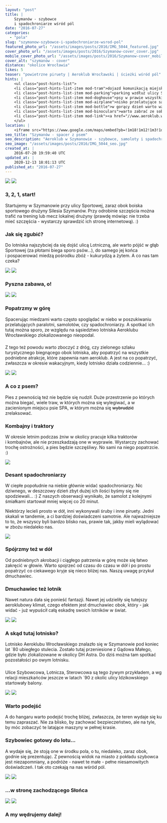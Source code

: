 ```yaml
---
layout: "post"
title: |
    Szymanów - szybowce
    i spadochroniarze wśród pól
date: "2016-07-27"
categories:
  - "pola"
slug: "szymanow-szybowce-i-spadochroniarze-wsrod-pol"
featured_photo_url: "/assets/images/posts/2016/IMG_5044_featured.jpg"
cover_photo_url: "/assets/images/posts/2016/Szymanow-cover_cover.jpg"
mobile_cover_photo_url: "/assets/images/posts/2016/Szymanow-cover_mobile_cover.jpg"
cover_alt: "szymanów - cover"
distance: "okolice Wrocławia"
likes: 5
teaser: "powietrzne piruety | Aeroklub Wrocławski | ścieżki wśród pól"
hints: |
    <ul class="post-hints-list">
    <li class="post-hints-list-item mod-tram">dojazd komunikacją miejską<br>(<a href="http://jakdojade.pl?tn=Aeroklub+Szyman%C3%B3w&td=&tc=51.19673:17.00986&cid=2000" target="_blank">sprawdź na jakdojadę.pl</a>)</li>
    <li class="post-hints-list-item mod-parking">parking wzdłuż ulicy Sportowej przy boisku</li>
    <li class="post-hints-list-item mod-doghouse">psy w prawie wszystkich ogrodach<br>(szczególnie wzdłuż ulicy Sportowej)</li>
    <li class="post-hints-list-item mod-airplane">nisko przelatujące samoloty</li>
    <li class="post-hints-list-item mod-bottle">w gorący dzień warto wziąć butelkę wody dla psa</li>
    <li class="post-hints-list-item mod-binoculars">warto zabrać ze sobą lornetkę</li>
    <li class="post-hints-list-item mod-link"><a href="//www.aeroklub.wroc.pl/pol/" target="_blank">oficjalna strona Aeroklubu</a></li>
    </ul>
location: |
    <iframe src="https://www.google.com/maps/embed?pb=!1m18!1m12!1m3!1d160112.5995478757!2d17.08527772657319!3d51.16822553558505!2m3!1f0!2f0!3f0!3m2!1i1024!2i768!4f13.1!3m3!1m2!1s0x470feb80d24e48b1%3A0xabada0d3d3ba8b68!2sLotnisko+Szyman%C3%B3w%2C+Aeroklub+Wroc%C5%82awski!5e0!3m2!1spl!2spl!4v1469350729060"></iframe>
seo_title: "Szymanów - spacer z psem"
seo_description: "Aeroklub w Szymanowie - szybowce, samoloty i spadochroniarze, a wokół rozległe pola i sporo ścieżek do wędrowania. Warto pospacerować z psem."
seo_image: "/assets/images/posts/2016/IMG_5044_seo.jpg"
created_at: |
    2016-07-20 19:59:40 UTC
updated_at: |
    2020-12-13 18:01:13 UTC
published_at: "2016-07-27"
---
```


<section class="post-section">
  <div class="post-section-photo">
    <img class="desktop" src="{{ '/assets/images/posts/2016/IMG_4971.jpg' | relative_url }}">
    <img class="mobile" src="{{ '/assets/images/posts/2016/IMG_4971_cropped.jpg' | relative_url }}">
  </div>
  <div class="post-section-wrapper">
    <section class="post-section-content mod-dog">
      <h1>3, 2, 1, start!</h1>
      <p>
        Startujemy w Szymanowie przy ulicy Sportowej, zaraz obok boiska sportowego drużyny Silesia Szymanów. Przy odrobinie szczęścia można trafić na trening lub mecz lokalnej drużyny (prawdę mówiąc nie trzeba mieć szczęścia - wystarczy sprawdzić ich stronę internetową). :)
      </p>
    </section>
    <section class="post-section-content mod-human">
      <h1>Jak się zgubić?</h1>
      <p>
         Do lotniska najszybciej da się dojść ulicą Lotniczną, ale warto pójść w głąb Sportowej (za płotami biega sporo psów...), do samego jej końca i pospacerować miedzą pośrodku zbóż - kukurydzą a żytem. A co nas tam czeka?
      </p>
    </section>
  </div>
</section>
<section class="post-section">
  <div class="post-section-photo">
    <img class="desktop" src="{{ '/assets/images/posts/2016/IMG_4964.jpg' | relative_url }}">
    <img class="mobile" src="{{ '/assets/images/posts/2016/IMG_4964_cropped.jpg' | relative_url }}">
  </div>
  <div class="post-section-wrapper">
    <section class="post-section-content mod-single">
      <h1>Pyszna zabawa, o!</h1>
    </section>
  </div>
</section>
<section class="post-section">
  <div class="post-section-photo">
    <img class="desktop" src="{{ '/assets/images/posts/2016/IMG_4986.jpg' | relative_url }}">
    <img class="mobile" src="{{ '/assets/images/posts/2016/IMG_4986_cropped.jpg' | relative_url }}">
  </div>
  <div class="post-section-wrapper">
    <section class="post-section-content mod-dog">
      <h1>Popatrzmy w górę</h1>
      <p>
        Spacerując miedzami warto często spoglądać w niebo w poszukiwaniu przelatujących paralotni, samolotów, czy spadochroniarzy. A spotkać ich tutaj można sporo, ze względu na sąsiedztwo lotniska Aeroklubu Wrocławskiego zlokalizowanego nieopodal. 
      </p>
    </section>
    <section class="post-section-content mod-human">
      <h1></h1>
      <p>
         Z tego też powodu warto zboczyć z dróg, czy zielonego szlaku turystycznego biegnącego obok lotniska, aby popatrzyć na wszystkie podniebne atrakcje, które zapewnia nam aeroklub. A jest na co popatrzyć, zwłaszcza w okresie wakacyjnym, kiedy lotnisko działa codziennie... :)
      </p>
    </section>
  </div>
</section>
<section class="post-section">
  <div class="post-section-photo">
    <img class="desktop" src="{{ '/assets/images/posts/2016/IMG_4992-Edit.jpg' | relative_url }}">
    <img class="mobile" src="{{ '/assets/images/posts/2016/IMG_4992-Edit_cropped.jpg' | relative_url }}">
  </div>
  <div class="post-section-wrapper">
    <section class="post-section-content">
      <h1>A co z psem?</h1>
      <p>Pies z pewnością też nie będzie się nudził. Duże przestrzenie po których można biegać, wiele traw, w których można się wylegiwać, a w zacienionym miejscu psie SPA, w którym można się <span style="text-decoration: line-through">wybrudzić</span> zrelaksować.</p>
    </section>
    <section class="post-section-content">
      <h1>Kombajny i traktory</h1>
      <p>W okresie letnim podczas żniw w okolicy pracuje kilka traktorów i kombajnów, ale nie przeszkadzają one w wyprawie. Wystarczy zachować trochę ostrożności, a pies będzie szczęśliwy. No sami na niego popatrzcie. :)</p>
    </section>
  </div>
</section>
<section class="post-section mod-vertical">
  <div class="post-section-photo">
    <img src="{{ '/assets/images/posts/2016/IMG_5027.jpg' | relative_url }}">
  </div>
  <div class="post-section-wrapper">
    <section class="post-section-content">
      <h1>Desant spadochroniarzy</h1>
      <p>
         W ciepłe popołudnie na niebie głównie widać spadochroniarzy. Nic dziwnego, w deszczowy dzień zbyt dużej ich ilości byśmy się nie spodziewali... :) Z naszych obserwacji wynikało, że samolot z kolejnymi śmiałkami startował mniej więcej co 20 minut.
      </p>
    </section>
    <section class="post-section-content">
      <p>
        Niektórzy lecieli prosto w dół, inni wykonywali śruby i inne piruety. Jedni skakali w tandemie, a ci bardziej doświadczeni samotnie. Ale najważniejsze to to, że wszyscy byli bardzo blisko nas, prawie tak, jakby mieli wylądować w zbożu niedaleko nas.
      </p>
    </section>
  </div>
</section>
<section class="post-section mod-vertical">
  <div class="post-section-photo">
    <img src="{{ '/assets/images/posts/2016/IMG_4977.jpg' | relative_url }}">
  </div>
  <div class="post-section-wrapper">
    <section class="post-section-content">
      <h1>Spójrzmy też w dół</h1>
      <p>
         Od podniebnych akrobacji i ciągłego patrzenia w górę może się łatwo zakręcić w głowie. Warto spojrzeć od czasu do czasu w dół i po prostu popatrzyć co ciekawego kryje się nieco bliżej nas. Naszą uwagę przykuł dmuchawiec.
      </p>
    </section>
    <section class="post-section-content">
      <h1>Dmuchawiec też lotnik</h1>
      <p>
        Nawet natura dała się ponieść fantazji. Nawet jej udzieliły się tutejszy aeroklubowy klimat, czego efektem jest dmuchawiec obok, który - jak widać - już wypuścił całą eskadrę swoich lotników w świat.
      </p>
    </section>
  </div>
</section>
<section class="post-section">
  <div class="post-section-photo">
    <img class="desktop" src="{{ '/assets/images/posts/2016/IMG_5030.jpg' | relative_url }}">
    <img class="mobile" src="{{ '/assets/images/posts/2016/IMG_5030_cropped.jpg' | relative_url }}">
  </div>
  <div class="post-section-wrapper">
    <section class="post-section-content">
      <h1>A skąd tutaj lotnisko?</h1>
      <p>Lotnisko Aeroklubu Wrocławskiego znalazło się w Szymanowie pod koniec lat `80 ubiegłego stulecia. Zostało tutaj przeniesione z Gądowa Małego, gdzie było zlokalizowane w okolicy DH Astra. Do dziś można tam spotkać pozostałości po owym lotnisku.</p>
    </section>
    <section class="post-section-content">
      <h1></h1>
      <p>Ulice Szybowcowa, Lotnicza, Sterowcowa są tego żywym przykładem, a wg relacji mieszkańców jeszcze w latach `90 z okolic ulicy Idzikowskiego startowały balony.</p>
    </section>
  </div>
</section>
<section class="post-section">
  <div class="post-section-photo">
    <img class="desktop" src="{{ '/assets/images/posts/2016/IMG_5044.jpg' | relative_url }}">
    <img class="mobile" src="{{ '/assets/images/posts/2016/IMG_5044_cropped.jpg' | relative_url }}">
  </div>
  <div class="post-section-wrapper">
    <section class="post-section-content mod-dog">
      <h1>Warto podejść</h1>
      <p>
        A do hangaru warto podejść trochę bliżej, zwłaszcza, że teren wydaje się ku temu zapraszać. Nie za blisko, by zachować bezpieczeństwo, ale na tyle, by móc zobaczyć te latające maszyny w pełnej krasie.
      </p>
    </section>
    <section class="post-section-content mod-human">
      <h1>Szybowiec gotowy do lotu...</h1>
      <p>
         A wydaje się, że stoją one w środku pola, o tu, niedaleko, zaraz obok, godnie się prezentując. Z pewnością widok na miasto z pokładu szybowca jest niezapomniany, a podróże - nawet te małe - pełne niesamowitych doświadczeń. I tak oto czekają na nas wśród pól.
      </p>
    </section>
  </div>
</section>
<section class="post-section">
  <div class="post-section-photo">
    <img class="desktop" src="{{ '/assets/images/posts/2016/IMG_5042.jpg' | relative_url }}">
    <img class="mobile" src="{{ '/assets/images/posts/2016/IMG_5042_cropped.jpg' | relative_url }}">
  </div>
  <div class="post-section-wrapper">
    <section class="post-section-content mod-single">
      <h1>...w stronę zachodzącego Słońca</h1>
    </section>
  </div>
</section>
<section class="post-section">
  <div class="post-section-photo">
    <img class="desktop" src="{{ '/assets/images/posts/2016/IMG_4998.jpg' | relative_url }}">
    <img class="mobile" src="{{ '/assets/images/posts/2016/IMG_4998_cropped.jpg' | relative_url }}">
  </div>
  <div class="post-section-wrapper">
    <section class="post-section-content mod-single">
      <h1>A my wędrujemy dalej!</h1>
    </section>
  </div>
</section>

